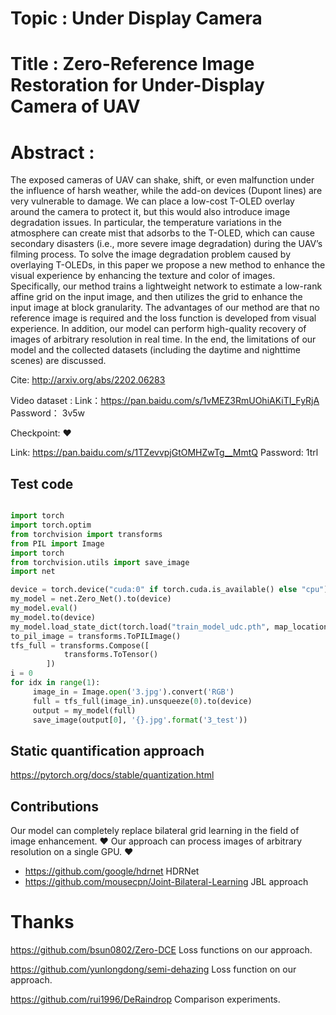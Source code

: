 # Topic : Under Display Camera

# Title : Zero-Reference Image Restoration for Under-Display Camera of UAV

# Abstract : 
The exposed cameras of UAV can shake, shift, or even malfunction under the influence of harsh weather, while the add-on devices (Dupont lines)
are very vulnerable to damage. We can place a low-cost T-OLED overlay around the camera to protect it, but this would also introduce image degradation issues. In particular, the temperature variations in the atmosphere can create mist that adsorbs to the T-OLED, which can cause secondary disasters (i.e., more severe image degradation) during the UAV’s filming process. To solve the image degradation problem caused by overlaying T-OLEDs, in this paper we propose a new method to enhance the visual experience by enhancing the texture and color of images. Specifically, our method trains a lightweight network to estimate a low-rank affine grid on the input image, and then utilizes the grid to enhance the input image at block granularity. The advantages of our method are that no reference image is required and the loss function is developed from visual experience. In addition, our model can perform high-quality recovery of images of arbitrary resolution in real time. In the end, the limitations of our model and the collected datasets (including the daytime and nighttime scenes) are discussed.

Cite: http://arxiv.org/abs/2202.06283

Video dataset :  Link：https://pan.baidu.com/s/1vMEZ3RmUOhiAKiTI_FyRjA 
Password： 3v5w 

Checkpoint: &hearts;

Link: https://pan.baidu.com/s/1TZevvpjGtOMHZwTg__MmtQ
Password: 1trl

## Test code

```python

import torch
import torch.optim
from torchvision import transforms
from PIL import Image
import torch 
from torchvision.utils import save_image
import net

device = torch.device("cuda:0" if torch.cuda.is_available() else "cpu")
my_model = net.Zero_Net().to(device)
my_model.eval()
my_model.to(device)
my_model.load_state_dict(torch.load("train_model_udc.pth", map_location=torch.device('cpu'))) 
to_pil_image = transforms.ToPILImage()
tfs_full = transforms.Compose([
            transforms.ToTensor()
        ])
i = 0
for idx in range(1):
     image_in = Image.open('3.jpg').convert('RGB')
     full = tfs_full(image_in).unsqueeze(0).to(device)
     output = my_model(full)
     save_image(output[0], '{}.jpg'.format('3_test'))

 ```

## Static quantification approach

https://pytorch.org/docs/stable/quantization.html

## Contributions

Our model can completely replace bilateral grid learning in the field of image enhancement. &hearts; 
Our approach can process images of arbitrary resolution on a single GPU.                    &hearts;

+ https://github.com/google/hdrnet HDRNet
+ https://github.com/mousecpn/Joint-Bilateral-Learning JBL approach


# Thanks

https://github.com/bsun0802/Zero-DCE            Loss functions on our approach.

https://github.com/yunlongdong/semi-dehazing    Loss function on our approach.

https://github.com/rui1996/DeRaindrop           Comparison experiments.
